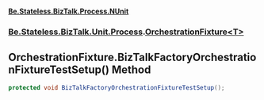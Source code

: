 #### [Be.Stateless.BizTalk.Process.NUnit](README.md 'README')
### [Be.Stateless.BizTalk.Unit.Process](Be.Stateless.BizTalk.Unit.Process.md 'Be.Stateless.BizTalk.Unit.Process').[OrchestrationFixture&lt;T&gt;](OrchestrationFixture_T_.md 'Be.Stateless.BizTalk.Unit.Process.OrchestrationFixture<T>')

## OrchestrationFixture<T>.BizTalkFactoryOrchestrationFixtureTestSetup() Method

```csharp
protected void BizTalkFactoryOrchestrationFixtureTestSetup();
```